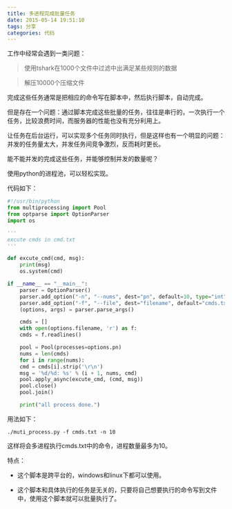 ```yaml
---
title: 多进程完成批量任务
date: 2015-05-14 19:51:10
tags: 分享
categories: 代码
---
```


工作中经常会遇到一类问题：

> 使用tshark在1000个文件中过滤中出满足某些规则的数据

> 解压10000个压缩文件

完成这些任务通常是把相应的命令写在脚本中，然后执行脚本，自动完成。

但是存在一个问题：通过脚本完成这些批量的任务，往往是串行的，一次执行一个任务，比较浪费时间，而服务器的性能也没有充分利用上。

让任务在后台运行，可以实现多个任务同时执行，但是这样也有一个明显的问题：并发的任务量太大，并发任务间竞争激烈，反而耗时更长。

能不能并发的完成这些任务，并能够控制并发的数量呢？

使用python的进程池，可以轻松实现。

代码如下：
```python
#!/usr/bin/python
from multiprocessing import Pool
from optparse import OptionParser
import os

'''
excute cmds in cmd.txt
'''

def excute_cmd(cmd, msg):
    print(msg)
    os.system(cmd)

if __name__ == "__main__":
    parser = OptionParser()
    parser.add_option("-n", "--nums", dest="pn", default=10, type="int", help="max nums of process", metavar="INT")
    parser.add_option("-f", "--file", dest="filename", default="cmds.txt", help="read cmds from FILE", metavar="FILE")
    (options, args) = parser.parse_args()

    cmds = []
    with open(options.filename, 'r') as f:
    cmds = f.readlines()

    pool = Pool(processes=options.pn)
    nums = len(cmds)
    for i in range(nums):
    cmd = cmds[i].strip('\r\n')
    msg = '%d/%d: %s' % (i + 1, nums, cmd)
    pool.apply_async(excute_cmd, (cmd, msg))
    pool.close()
    pool.join()

    print("all process done.")
```
用法如下：

```shell
./muti_process.py -f cmds.txt -n 10
```

这样将会多进程执行cmds.txt中的命令，进程数量最多为10。

特点：

- 这个脚本是跨平台的，windows和linux下都可以使用。

- 这个脚本和具体执行的任务是无关的，只要将自己想要执行的命令写到文件中，使用这个脚本就可以批量执行了。
